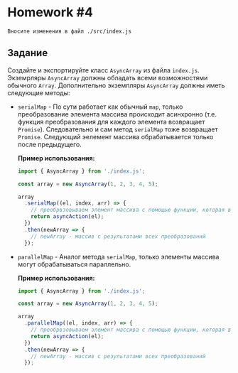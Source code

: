# Homework #4

```
Вносите изменения в файл ./src/index.js 
```

## Задание

Создайте и экспортируйте класс `AsyncArray` из файла `index.js`. 
Экземрляры `AsyncArray` должны обладать всеми возможностями обычного `Array`.
Дополнительно экземпляры `AsyncArray` должны иметь следующие методы:

- `serialMap` - По сути работает как обычный `map`, 
только преобразование элемента массива происходит асинхронно 
(т.е. функция преобразования для каждого элемента возвращает `Promise`). 
Следовательно и сам метод `serialMap` тоже возвращает `Promise`. 
Следующий эелемент массива обрабатывается только после предыдущего.

    **Пример использования:**
    ```javascript
    import { AsyncArray } from './index.js';
  
    const array = new AsyncArray(1, 2, 3, 4, 5);
  
    array
      .serialMap((el, index, arr) => {
        // преобрвзовываем элемент массива с помощью функции, которая возвращает Promise
        return asyncAction(el);
      })
      .then(newArray => {
        // newArray - массив с результатами всех преобразований
      });
    ```

- `parallelMap` - Аналог метода `serialMap`, только элементы массива могут обрабатываться параллельно.

  **Пример использования:**
    ```javascript
    import { AsyncArray } from './index.js';
  
    const array = new AsyncArray(1, 2, 3, 4, 5);
  
    array
      .parallelMap((el, index, arr) => {
        // преобрвзовываем элемент массива с помощью функции, которая возвращает Promise
        return asyncAction(el);
      })
      .then(newArray => {
        // newArray - массив с результатами всех преобразований
      });
    ```

